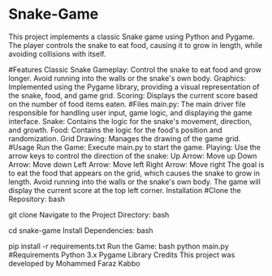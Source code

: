 # Snake-Game
This project implements a classic Snake game using Python and Pygame. The player controls the snake to eat food, causing it to grow in length, while avoiding collisions with itself.

#Features
Classic Snake Gameplay: Control the snake to eat food and grow longer. Avoid running into the walls or the snake's own body.
Graphics: Implemented using the Pygame library, providing a visual representation of the snake, food, and game grid.
Scoring: Displays the current score based on the number of food items eaten.
#Files
main.py: The main driver file responsible for handling user input, game logic, and displaying the game interface.
Snake: Contains the logic for the snake's movement, direction, and growth.
Food: Contains the logic for the food's position and randomization.
Grid Drawing: Manages the drawing of the game grid.
#Usage
Run the Game:
Execute main.py to start the game.
Playing:
Use the arrow keys to control the direction of the snake:
Up Arrow: Move up
Down Arrow: Move down
Left Arrow: Move left
Right Arrow: Move right
The goal is to eat the food that appears on the grid, which causes the snake to grow in length.
Avoid running into the walls or the snake's own body.
The game will display the current score at the top left corner.
Installation
#Clone the Repository:
bash

git clone <repository-url>
Navigate to the Project Directory:
bash

cd snake-game
Install Dependencies:
bash

pip install -r requirements.txt
Run the Game:
bash
python main.py
#Requirements
Python 3.x
Pygame Library
Credits
This project was developed by Mohammed Faraz Kabbo


